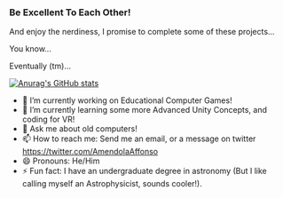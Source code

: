 ### Be Excellent To Each Other!

And enjoy the nerdiness, I promise to complete some of these projects...

You know...

Eventually (tm)...

[![Anurag's GitHub stats](https://github-readme-stats.vercel.app/api?username=affonsoamendola)](https://github.com/anuraghazra/github-readme-stats)

- 🔭 I’m currently working on Educational Computer Games!
- 🌱 I’m currently learning some more Advanced Unity Concepts, and coding for VR!
- 💬 Ask me about old computers!
- 📫 How to reach me: Send me an email, or a message on twitter https://twitter.com/AmendolaAffonso
- 😄 Pronouns: He/Him
- ⚡ Fun fact: I have an undergraduate degree in astronomy (But I like calling myself an Astrophysicist, sounds cooler!).
<!--
**affonsoamendola/affonsoamendola** is a ✨ _special_ ✨ repository because its `README.md` (this file) appears on your GitHub profile.

Here are some ideas to get you started:

- 🔭 I’m currently working on ...
- 🌱 I’m currently learning ...
- 👯 I’m looking to collaborate on ...
- 🤔 I’m looking for help with ...
- 💬 Ask me about ...
- 📫 How to reach me: ...
- 😄 Pronouns: ...
- ⚡ Fun fact: ...
-->
